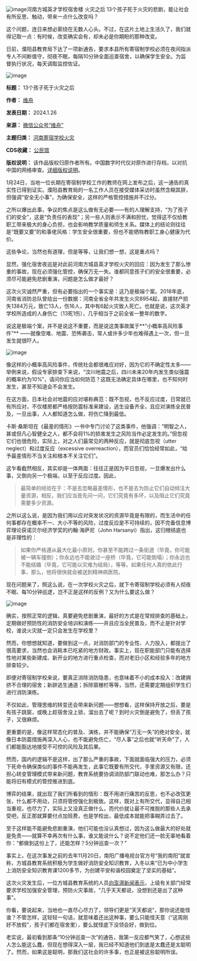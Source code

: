 ![image](https://chinadigitaltimes.net/chinese/files/2024/01/post-704554-65b4620a708b2.png)河南方城英才学校宿舍楼 火灾之后
13个孩子死于火灾的悲剧，能让社会有所反思、触动，带来一点什么改变吗？


这个问题，连日来想必萦绕在无数人心头。不过，在这片土地上生活久了，我们就得记取一点：有时候，改变确实会有，却未必是你期盼的那种改变。


日前，濮阳县教育局下达了一项新通告，要求本县所有寄宿制学校必须在夜间指派专人不间断值守，彻夜不眠，每隔10分钟全面巡查宿舍，以确保学生安全。为监督执行状况，每天调取监控佐证。


![image](https://chinadigitaltimes.net/chinese/files/2024/01/post-704554-65b4620a7e092.png)




**标题：** 13个孩子死于火灾之后  

**作者：** [维舟](https://chinadigitaltimes.net/space/维舟)  

**发表日期：** 2024.1.26  

**来源：** [微信公众号“维舟”](https://web.archive.org/web/https://mp.weixin.qq.com/s/EFe5OHlAlXLasbDQ5YT1YA)  

**主题归类：** [河南寄宿学校火灾](https://chinadigitaltimes.net/space/河南寄宿学校火灾)  

**CDS收藏：** [公民馆](https://chinadigitaltimes.net/space/%E5%85%AC%E6%B0%91%E9%A6%86)  

**版权说明：** 该作品版权归原作者所有。中国数字时代仅对原作进行存档，以对抗中国的网络审查。[详细版权说明](https://chinadigitaltimes.net/chinese/copyright)。


1月24日，当地一位长期在寄宿制学校工作的教师在网上发布之后，这一通告的真实性已得到证实。濮阳县教育局的一名工作人员在接受媒体采访时虽然含糊其辞，但强调“安全无小事”，为确保安全，这样的严格管控措施并不过分。


之所以爆出此事，争议的焦点是这么做有无必要——有的人理解支持，“为了孩子们的安全”，这是“负责任的表现”；另一些人则表示不满和担忧，觉得这不仅给教职工带来极大的身心负担，也会影响教学质量和师生关系。媒体上的结论则往往是“既要又要”的和事佬风格：学生安全很重要，但也不能牺牲教职工身心健康为代价。


这些争论，当然也有道理，但是等等，让我们想一想，这是重点吗？


显然，强化宿舍夜巡是对此前河南方城县英才学校火灾的回应：因为发生了那么惨重的事故，现在必须强化管控，确保万无一失。谁都同意孩子们的安全很重要，必须尽可能避免悲剧重演，问题是怎么做才最好？


这次火灾诚然严重，但有必要指出的一个事实是：这乃是极端个案。2018年底，河南省消防总队曾给出一份数据：河南全省全年共发生火灾8954起，直接财产损失1384万元，致亡13人，伤16人，其中有6起火灾致人死亡。也就是说，这次英才学校所造成的人身伤亡（13死1伤），几乎相当于之前全省一整年的数字。


说这是极端个案，并不是说这不重要，而是说这类事故属于**“小概率高风险事件”** ——就像空难、地震、恐怖袭击，常人或许多少年也难得遇上一次，但一旦发生就很吓人。


![image](https://chinadigitaltimes.net/chinese/files/2024/01/post-704554-65b4620a85a2d.)


像这样的小概率高风险事件，传统社会都很难应对好，因为它的不确定性太多——举例来说，假设专家排查下来说，“汶川地震之后，四川未来20年内发生类似强震的概率约为10%”，请问你应当如何防范？这既无法确定具体在哪里，也不知何时发生，甚至不知道会不会发生。


在这方面，日本社会对地震的应对堪称典范：既不忽视，也不反应过度，日常就已有所应对，不仅楼房都严格按防震标准来建设，逃生设备齐全，且应对演练全民普及，一旦出事，人人都知道怎么做，将伤亡降到最低。


卡斯·桑斯坦在《最差的情形》一书中专门讨论了这类事件，他强调：“明智之人，甚或但凡心智健全之人，都不会将1%的损害发生之风险当作必定发生的。”但忽视它们也很危险，实际上，对之人们最常见的两种反应，就是彻底忽视（utter neglect）和过度反应（excessive overreaction），而官员们恰恰经常如此，“给予最差情形不当关注和根本不关注它们”。


这乍看截然相反，其实却是一体两面：往往正是因为平日忽视，一旦爆发出什么事，又倒向另一个极端，以至于反应过度。因此，



> 
> 最简单的经验在于：不是去忽略最差情形，也不是去为防止它们自动倾注大量资源，相反，我们应当首先问一问，它们究竟有多坏，以及阻止它们究竟需要多少资源。
> 
> 
> 


之所以这么说，是因为我们用以应对突发状况的资源毕竟是有限的，而生活中的任何事都存在概率不一、大小不等的风险，过度反应是不可持续的，因不完备信息博弈理论获诺贝尔经济学奖的约翰·海萨尼（John Harsanyi）指出，这归根结底也是非理性的：



> 
> 如果你严格遵从最大化最小原则，你甚至不能跨过一条街道（毕竟，你可能被一辆车撞倒）；你永远也不能驶过一座桥（毕竟，它可能倒塌）；你永远也不能结婚（毕竟，它可能以灾难为结局），等等。如果任何人真的依此行事，那么，他将很快就会被送到精神病医院。
> 
> 
> 


现在问题来了，照这么说，在一次学校火灾之后，就下令寄宿制学校必须有人彻夜不眠、每10分钟巡逻，岂不正是这样的反例？又为什么要这么做？


![image](https://chinadigitaltimes.net/chinese/files/2024/01/post-704554-65b4620a97b60.png)


确实，按照正常的逻辑，真要避免悲剧重演，最好的方式是在常规排查的基础上，定期做好预防性的消防安全培训和演练——并且应当全民普及，而不止是针对学校，谁说火灾就一定只会发生在学校里？


然而，你想想就知道，要做到这一点，对消防部门的专业性、人力投入，都提出了很高要求，当然也会消耗本已吃紧的地方财政。事实上，现在职能部门只能有选择性地对某些新建成、新开业的地方进行重点检查，而对老旧小区和经验多年的地方排查较少。


即便对寄宿制学校来说，要真正消除消防隐患，也意味着不小的成本投入：改建拥挤不合理的宿舍；新辟逃生通道；拆除窗栅栏等等，当然，还需要定期组织学生们进行消防演练。


不仅如此，管理思维的转变还会带来新问题——想想看，这样保持开放之后，要是有孩子跳窗，或晚上趁宿舍没上锁，溜出去了呢？到时火灾倒是避免了，但丢了孩子，又很麻烦。


更重要的是，像这样常态化的普及、演练，并不能确保“万无一失”的绝对安全，就像日本防震措施再深入人心，也不能避免伤亡，“尽人事”之后也就“听天命”了，人们都能豁达地接受不可控的风险及其后果。


然而，国内的逻辑不是这样，出了那么严重的事故，下面就面临强大的压力，必须下死命令确保类似的事件不能再发生，此事它既要有所交代，手里资源又有限，还担心转变管理模式带来新问题，教育系统要协调消防部门联动也难，那怎么办？只能将旧有模式的管控推进到底。


博弈的结果，就出现了我们所看到的情形：既不用进行痛苦的反思，也不必改弦更张，什么都不用动，只须将管控强化到极致。这样，既对上有所交代，显得自己相当重视，也尽力了，实际上又没真正做什么，而代价就让最不可推脱的那些人去承受吧，反正那就算要付点加班费，也是学校出，最低成本就能把事糊弄过去了。


至于这样能不能避免悲剧重演，他们可能也没认真想过，因为这么做最大的好处就是免责——就算不幸再次有什么事，谁又能说什么？说不定他们还一脸无辜地看着你：“都做到这份上了，还能怎样？5分钟巡查一次？”


事实上，在这次事发之前的去年11月20日，南阳广播电视台官方号“我的南阳”就宣称，方城县教育系统积极为学生做好消防安全知识教育，入冬以来“已为中小学生上消防安全知识教育课1200多节，为创建平安和谐校园奠定了坚实的基础”。


这次火灾发生后，一位方城县教育系统的人员[向澎湃新闻表示](https://mp.weixin.qq.com/s?__biz=MjM5MzI5NTU3MQ==&mid=2652300452&idx=2&sn=06cb774aaf6e051e0c023bb446cd84ea&scene=21#wechat_redirect)，上级有关部门经常要求学校加强安全管理，预防火灾事故，“几乎天天都说，没想到还是出了这种事”。


你看，要说起来，当地也一直尽心尽力了，领导们更是“天天都说”，那你说还能怪谁？不管怎样，这轻轻一句话，就意味着还出这种事，要么只能怪天意（“这周刚好不放假”，孩子们都在宿舍里），要么就怪底下没领会好，做到位。


老实说，最初看到那条“10分钟巡查一次”的通告，我第一反应都气笑了，心想这些人怎么能这么蠢，但现在想得深入一层，我已经不知道他们到底是太蠢还是太聪明了。然而，如果这是聪明，那我们这社会的许多事，也正是被这些聪明所误。



